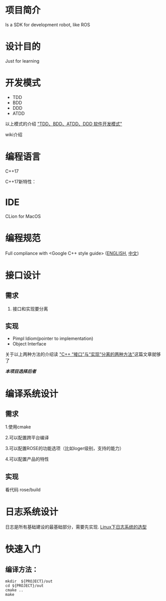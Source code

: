 # 项目简介
Is a SDK for development robot, like ROS 

# 设计目的
Just for learning 

# 开发模式
* TDD 
* BDD
* DDD
* ATDD

以上模式的介绍 ["TDD、BDD、ATDD、DDD 软件开发模式"](https://blog.csdn.net/ejinxian/article/details/70212208)

wiki介绍 

# 编程语言
C++17

C++17新特性：

# IDE  
CLion for MacOS
# 编程规范
Full compliance with <Google C++ style guide> ([ENGLISH](https://google.github.io/styleguide/cppguide.html), [中文](https://zh-google-styleguide.readthedocs.io/en/latest/google-cpp-styleguide/contents/))


# 接口设计
## 需求
1. 接口和实现要分离
## 实现
* Pimpl Idiom(pointer to implementation)
* Object Interface

关于以上两种方法的介绍读 ["C++ “接口”与“实现”分离的两种方法"](https://blog.csdn.net/TAOKONG1017/article/details/79561856)这篇文章就够了

***本项目选择后者***

# 编译系统设计
## 需求
1.使用cmake

2.可以配置跨平台编译

3.可以配置ROSE的功能选项（比如loger级别，支持的能力）

4.可以配置产品的特性
## 实现
看代码 rose/build

# 日志系统设计
日志是所有基础建设的最基础部分，需要先实现.
[Linux下日志系统的选型](https://www.cnblogs.com/lizhigang/p/7306777.html)

# 快速入门
## 编译方法：
```
mkdir  ${PROJECT}/out
cd ${PROJECT}/out
cmake ..
make 
```

